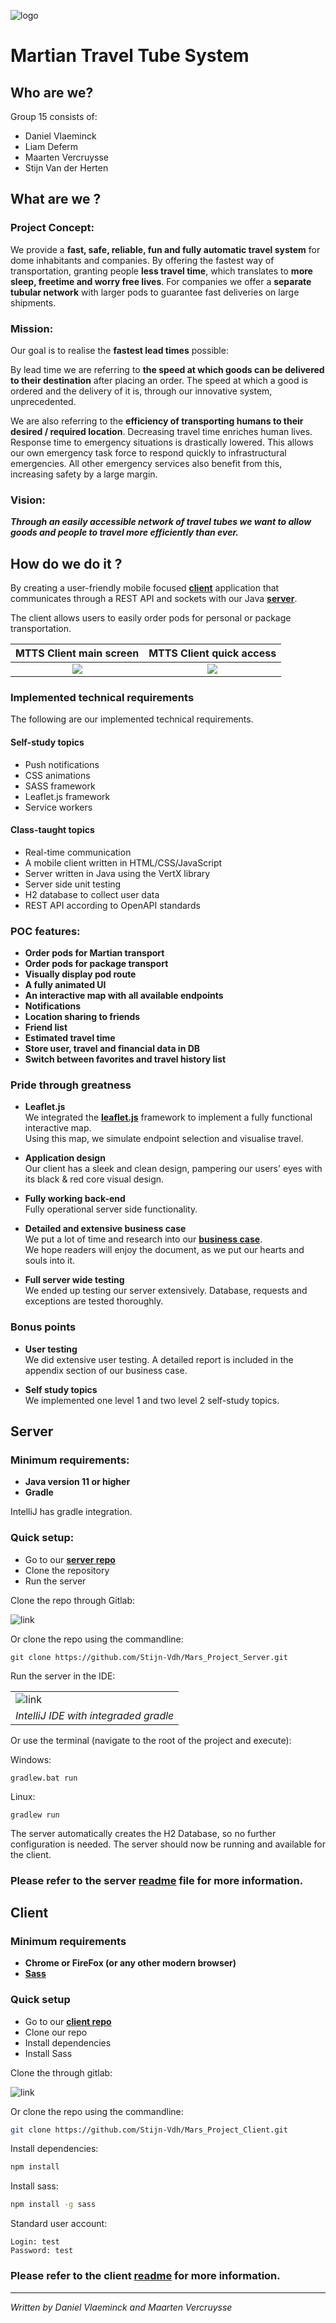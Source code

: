 ![logo](img/MTTS.png)

# Martian Travel Tube System

## Who are we?

Group 15 consists of: 

* Daniel Vlaeminck  
* Liam Deferm  
* Maarten Vercruysse  
* Stijn Van der Herten


## What are we ?

### Project Concept:

We provide a **fast, safe, reliable, fun and fully automatic travel system** for dome inhabitants and companies. 
By offering the fastest way of transportation, granting people **less travel time**, which translates to **more sleep, freetime and worry free lives**. 
For companies we offer a **separate tubular network** with larger pods to guarantee fast deliveries on large shipments. 

### Mission:
Our goal is to realise the **fastest lead times** possible:

By lead time we are referring to **the speed at which goods can be delivered to their destination** after placing an order. 
The speed at which a good is ordered and the delivery of it is, through our innovative system, unprecedented.

We are also referring to the **efficiency of transporting humans to their desired / required location**. 
Decreasing travel time enriches human lives. Response time to emergency situations is drastically lowered. 
This allows our own emergency task force to respond quickly to infrastructural emergencies. 
All other emergency services also benefit from this, increasing safety by a large margin.

### Vision:
***Through an easily accessible network of travel tubes we want to 
allow goods and people to travel more efficiently than ever.***

## How do we do it ?

By creating a user-friendly mobile focused [**client**](https://github.com/Stijn-Vdh/Mars_Project_Client) application that communicates through a REST API and sockets with
our Java [**server**](https://github.com/Stijn-Vdh/Mars_Project_Server). 

The client allows users to easily order pods for personal or package transportation.

MTTS Client main screen             |  MTTS Client quick access
:-------------------------:|:-------------------------:|
![](img/mtts%20main%20screen.jpg)  |  ![](img/mtts%20quick%20access.jpg)
 
### Implemented technical requirements
The following are our implemented technical requirements.

#### Self-study topics

* Push notifications
* CSS animations
* SASS framework
* Leaflet.js framework
* Service workers

#### Class-taught topics

* Real-time communication
* A mobile client written in HTML/CSS/JavaScript
* Server written in Java using the VertX library
* Server side unit testing
* H2 database to collect user data
* REST API according to OpenAPI standards

### POC features:

* **Order pods for Martian transport**
* **Order pods for package transport**
* **Visually display pod route**
* **A fully animated UI**
* **An interactive map with all available endpoints**
* **Notifications**
* **Location sharing to friends**
* **Friend list**
* **Estimated travel time**
* **Store user, travel and financial data in DB**
* **Switch between favorites and travel history list**

### Pride through greatness

* **Leaflet.js**  
We integrated the [**leaflet.js**](https://leafletjs.com/) framework to implement a fully functional interactive map.  
Using this map, we simulate endpoint selection and visualise travel.
   
* **Application design**  
Our client has a sleek and clean design, pampering our users' eyes with its black & red core visual design.

* **Fully working back-end**  
Fully operational server side functionality.

* **Detailed and extensive business case**  
We put a lot of time and research into our [**business case**](https://docs.google.com/document/d/1QwD8wydDN4ZRtoG5qReoxWugFHmOW6QBVUOFlBgrpQs).  
We hope readers will enjoy the document, as we put our hearts and souls into it.   
  
* **Full server wide testing**  
We ended up testing our server extensively.
Database, requests and exceptions are tested thoroughly.

### Bonus points

* **User testing**  
We did extensive user testing. A detailed report is included in the appendix section of our business case.

* **Self study topics**  
We implemented one level 1 and two level 2 self-study topics. 

## Server

### Minimum requirements:

* **Java version 11 or higher**
* **Gradle**

IntelliJ has gradle integration. 

 
### Quick setup:
* Go to our [**server repo**](https://github.com/Stijn-Vdh/Mars_Project_Server)
* Clone the repository
* Run the server

Clone the repo through Gitlab: 

![link](img/clone%20repo.png)

Or clone the repo using the commandline:
```shell
git clone https://github.com/Stijn-Vdh/Mars_Project_Server.git
```

Run the server in the IDE:

||
|---|
|![link](img/run%20server.png)|
|*IntelliJ IDE with integraded gradle*|

Or use the terminal (navigate to the root of the project and execute):

Windows: 
```shell
gradlew.bat run
```
Linux:
```shell
gradlew run
```

The server automatically creates the H2 Database, so no further configuration is needed.
The server should now be running and available for the client.

### Please refer to the server [readme](https://github.com/Stijn-Vdh/Mars_Project_Server) file for more information. 

## Client

### Minimum requirements

* **Chrome or FireFox (or any other modern browser)**
* **[Sass](https://sass-lang.com/)**

### Quick setup

* Go to our [**client repo**](https://github.com/Stijn-Vdh/Mars_Project_Client)
* Clone our repo
* Install dependencies
* Install Sass

Clone the through gitlab:

![link](img/clone%20repo.png)

Or clone the repo using the commandline:
```bash
git clone https://github.com/Stijn-Vdh/Mars_Project_Client.git
```
Install dependencies:
```bash
npm install
```
Install sass:
```bash
npm install -g sass
```
Standard user account:
```
Login: test
Password: test
```

### Please refer to the client [readme](https://github.com/Stijn-Vdh/Mars_Project_Client) for more information.

---

*Written by Daniel Vlaeminck and Maarten Vercruysse*
